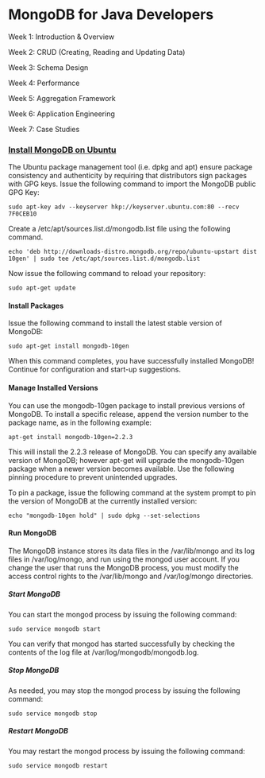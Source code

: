 MongoDB for Java Developers
=====

Week 1: Introduction & Overview

Week 2: CRUD (Creating, Reading and Updating Data)

Week 3: Schema Design

Week 4: Performance

Week 5: Aggregation Framework 

Week 6: Application Engineering

Week 7: Case Studies 

### <a href = "http://docs.mongodb.org/manual/tutorial/install-mongodb-on-ubuntu/">Install MongoDB on Ubuntu</a>

The Ubuntu package management tool (i.e. dpkg and apt) ensure package consistency and authenticity by requiring that distributors sign packages with GPG keys. Issue the following command to import the MongoDB public GPG Key:

```
sudo apt-key adv --keyserver hkp://keyserver.ubuntu.com:80 --recv 7F0CEB10
```
Create a /etc/apt/sources.list.d/mongodb.list file using the following command.
```
echo 'deb http://downloads-distro.mongodb.org/repo/ubuntu-upstart dist 10gen' | sudo tee /etc/apt/sources.list.d/mongodb.list
```
Now issue the following command to reload your repository:
```
sudo apt-get update
```

#### Install Packages

Issue the following command to install the latest stable version of MongoDB:
```
sudo apt-get install mongodb-10gen
```
When this command completes, you have successfully installed MongoDB! Continue for configuration and start-up suggestions.

#### Manage Installed Versions

You can use the mongodb-10gen package to install previous versions of MongoDB. To install a specific release, append the version number to the package name, as in the following example:
```
apt-get install mongodb-10gen=2.2.3
```
This will install the 2.2.3 release of MongoDB. You can specify any available version of MongoDB; however apt-get will upgrade the mongodb-10gen package when a newer version becomes available. Use the following pinning procedure to prevent unintended upgrades.

To pin a package, issue the following command at the system prompt to pin the version of MongoDB at the currently installed version:
```
echo "mongodb-10gen hold" | sudo dpkg --set-selections
```

#### Run MongoDB

The MongoDB instance stores its data files in the /var/lib/mongo and its log files in /var/log/mongo, and run using the mongod user account. If you change the user that runs the MongoDB process, you must modify the access control rights to the /var/lib/mongo and /var/log/mongo directories.

##### Start MongoDB
You can start the mongod process by issuing the following command:
```
sudo service mongodb start
```
You can verify that mongod has started successfully by checking the contents of the log file at /var/log/mongodb/mongodb.log.
##### Stop MongoDB
As needed, you may stop the mongod process by issuing the following command:
```
sudo service mongodb stop
```
##### Restart MongoDB
You may restart the mongod process by issuing the following command:
```
sudo service mongodb restart
```

